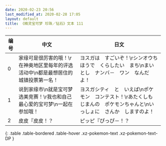 ```yaml
---
date: 2020-02-23 20:56
last_modified_at: 2020-02-28 17:05
layout: default
title: 《精灵宝可梦 珍珠／钻石》文本 111
---
```

| 编号 | 中文 | 日文 |
| ---- | ---- | ---- |
| 0 | 家缘可是很厉害的哦！\r在神奥地区里每年的评选活动中\n都是最想居住的城镇投票第一名！ | ヨスガは　すごいぞ！\rシンオウちほうで　くらしたい　まち\nまいとし　ナンバ－　ワン　なんだよ！ |
| 1 | 说到家缘市\n就是宝可梦选美竞赛！\r我也和自己最心爱的宝可梦\n一起在参加哦！ | ヨスガシティ　と　いえば\nポケモン　コンテスト！\rあたくしも　じまんの　ポケモンちゃんと\nいっしょに　さんか　しますのよ！ |
| 2 | 皮皮『皮皮！？ | ピッピ『ぴっぴ－！？ |
{: .table .table-bordered .table-hover .xz-pokemon-text .xz-pokemon-text-DP }